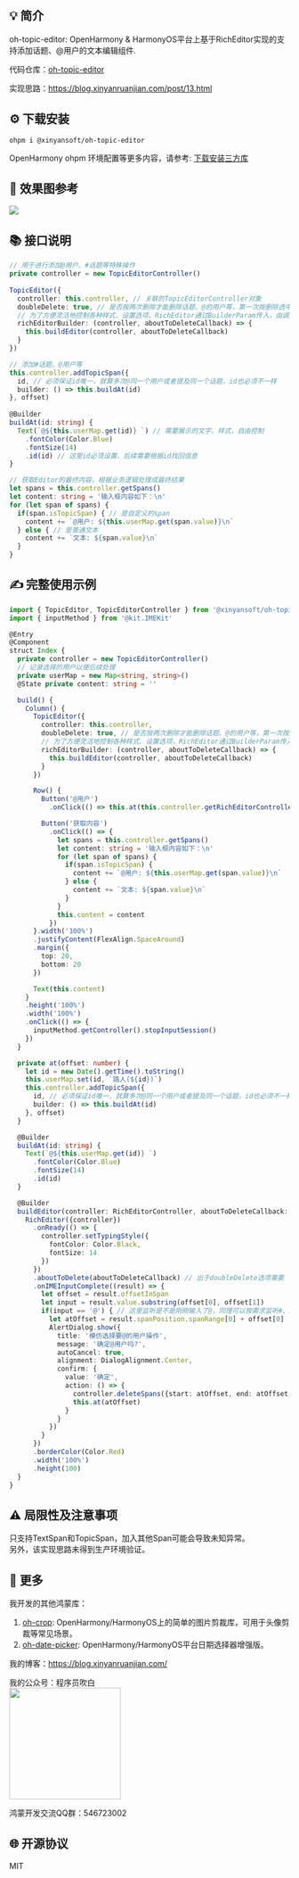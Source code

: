 ## 💡 简介 

oh-topic-editor: OpenHarmony & HarmonyOS平台上基于RichEditor实现的支持添加话题、@用户的文本编辑组件.  

代码仓库：[oh-topic-editor](https://github.com/sahooz/oh-topic-editor)  

实现思路：https://blog.xinyanruanjian.com/post/13.html

## ⚙️ 下载安装

```shell
ohpm i @xinyansoft/oh-topic-editor
```

OpenHarmony ohpm 环境配置等更多内容，请参考: [下载安装三方库](https://ohpm.openharmony.cn/#/cn/help/downloadandinstall)  

## 🌅 效果图参考

![](library/img/screenshot.png)

## 📚 接口说明

```typescript
// 用于进行添加@用户、#话题等特殊操作
private controller = new TopicEditorController()
  
TopicEditor({
  controller: this.controller, // 关联的TopicEditorController对象
  doubleDelete: true, // 是否按两次删除才能删除话题、@的用户等，第一次按删除选中待删除的span
  // 为了方便灵活地控制各种样式、设置选项，RichEditor通过BuilderParam传入，由调用者自行创建
  richEditorBuilder: (controller, aboutToDeleteCallback) => {
    this.buildEditor(controller, aboutToDeleteCallback)
  }
})

// 添加#话题、@用户等
this.controller.addTopicSpan({
  id, // 必须保证id唯一，就算多次@同一个用户或者提及同一个话题，id也必须不一样
  builder: () => this.buildAt(id) 
}, offset)
  
@Builder
buildAt(id: string) {
  Text(`@${this.userMap.get(id)} `) // 需要展示的文字、样式，自由控制
    .fontColor(Color.Blue)
    .fontSize(14)
    .id(id) // 这里id必须设置，后续需要根据id找回信息
}

// 获取Editor的最终内容，根据业务逻辑处理成最终结果
let spans = this.controller.getSpans()
let content: string = '输入框内容如下：\n'
for (let span of spans) {
  if(span.isTopicSpan) { // 是自定义的span
    content += `@用户: ${this.userMap.get(span.value)}\n`
  } else { // 是普通文本
    content += `文本: ${span.value}\n`
  }
}
```

## ✍️ 完整使用示例   

```typescript
import { TopicEditor, TopicEditorController } from '@xinyansoft/oh-topic-editor'
import { inputMethod } from '@kit.IMEKit'

@Entry
@Component
struct Index {
  private controller = new TopicEditorController()
  // 记录选择的用户以便后续处理
  private userMap = new Map<string, string>()
  @State private content: string = ''

  build() {
    Column() {
      TopicEditor({
        controller: this.controller,
        doubleDelete: true, // 是否按两次删除才能删除话题、@的用户等，第一次按删除选中待删除的span
        // 为了方便灵活地控制各种样式、设置选项，RichEditor通过BuilderParam传入，由调用者自行创建
        richEditorBuilder: (controller, aboutToDeleteCallback) => {
          this.buildEditor(controller, aboutToDeleteCallback)
        }
      })

      Row() {
        Button('@用户')
          .onClick(() => this.at(this.controller.getRichEditorController().getCaretOffset()))

        Button('获取内容')
          .onClick(() => {
            let spans = this.controller.getSpans()
            let content: string = '输入框内容如下：\n'
            for (let span of spans) {
              if(span.isTopicSpan) {
                content += `@用户: ${this.userMap.get(span.value)}\n`
              } else {
                content += `文本: ${span.value}\n`
              }
            }
            this.content = content
          })
      }.width('100%')
      .justifyContent(FlexAlign.SpaceAround)
      .margin({
        top: 20,
        bottom: 20
      })

      Text(this.content)
    }
    .height('100%')
    .width('100%')
    .onClick(() => {
      inputMethod.getController().stopInputSession()
    })
  }

  private at(offset: number) {
    let id = new Date().getTime().toString()
    this.userMap.set(id, `路人(${id})`)
    this.controller.addTopicSpan({
      id, // 必须保证id唯一，就算多次@同一个用户或者提及同一个话题，id也必须不一样
      builder: () => this.buildAt(id)
    }, offset)
  }

  @Builder
  buildAt(id: string) {
    Text(`@${this.userMap.get(id)} `)
      .fontColor(Color.Blue)
      .fontSize(14)
      .id(id)
  }

  @Builder
  buildEditor(controller: RichEditorController, aboutToDeleteCallback: Callback<RichEditorDeleteValue, boolean>) {
    RichEditor({controller})
      .onReady(() => {
        controller.setTypingStyle({
          fontColor: Color.Black,
          fontSize: 14
        })
      })
      .aboutToDelete(aboutToDeleteCallback) // 出于doubleDelete选项需要
      .onIMEInputComplete((result) => {
        let offset = result.offsetInSpan
        let input = result.value.substring(offset[0], offset[1])
        if(input == '@') { // 这里监听是不是刚刚输入了@，同理可以按需求监听#、$、&等等其他字符
          let atOffset = result.spanPosition.spanRange[0] + offset[0]
          AlertDialog.show({
            title: '模仿选择要@的用户操作',
            message: '确定@用户吗?',
            autoCancel: true,
            alignment: DialogAlignment.Center,
            confirm: {
              value: '确定',
              action: () => {
                controller.deleteSpans({start: atOffset, end: atOffset + 1 })
                this.at(atOffset)
              }
            }
          })
        }
      })
      .borderColor(Color.Red)
      .width('100%')
      .height(100)
  }
}
```

## ⚠️ 局限性及注意事项

只支持TextSpan和TopicSpan，加入其他Span可能会导致未知异常。  
另外，该实现思路未得到生产环境验证。

## 📱 更多

我开发的其他鸿蒙库：  
1. [oh-crop](https://ohpm.openharmony.cn/#/cn/detail/@xinyansoft%2Foh-crop): OpenHarmony/HarmonyOS上的简单的图片剪裁库，可用于头像剪裁等常见场景。  
2. [oh-date-picker](https://ohpm.openharmony.cn/#/cn/detail/@xinyansoft%2Foh-crop): OpenHarmony/HarmonyOS平台日期选择器增强版。  

我的博客：https://blog.xinyanruanjian.com/

我的公众号：程序员吹白  
<img src="library/img/plat.jpg" width=200 height=200>

鸿蒙开发交流QQ群：546723002

## 🌐 开源协议

MIT